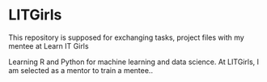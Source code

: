 # LITGirls
This repository is supposed for exchanging tasks, project files with my mentee at Learn IT Girls


Learning R and Python for machine learning and data science. At LITGirls, I am selected as a mentor to train a mentee..
